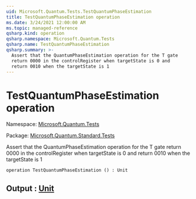 ```yaml
---
uid: Microsoft.Quantum.Tests.TestQuantumPhaseEstimation
title: TestQuantumPhaseEstimation operation
ms.date: 3/24/2021 12:00:00 AM
ms.topic: managed-reference
qsharp.kind: operation
qsharp.namespace: Microsoft.Quantum.Tests
qsharp.name: TestQuantumPhaseEstimation
qsharp.summary: >-
  Assert that the QuantumPhaseEstimation operation for the T gate
  return 0000 in the controlRegister when targetState is 0 and
  return 0010 when the targetState is 1
---
```


# TestQuantumPhaseEstimation operation

Namespace: [Microsoft.Quantum.Tests](xref:Microsoft.Quantum.Tests)

Package: [Microsoft.Quantum.Standard.Tests](https://nuget.org/packages/Microsoft.Quantum.Standard.Tests)


Assert that the QuantumPhaseEstimation operation for the T gatereturn 0000 in the controlRegister when targetState is 0 andreturn 0010 when the targetState is 1

```qsharp
operation TestQuantumPhaseEstimation () : Unit
```


## Output : [Unit](xref:microsoft.quantum.lang-ref.unit)

